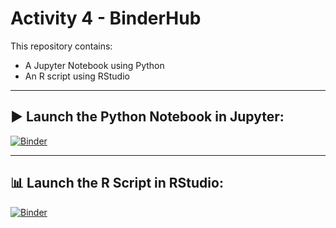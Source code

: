 # Activity 4 - BinderHub

This repository contains:
- A Jupyter Notebook using Python
- An R script using RStudio

---

## ▶️ Launch the Python Notebook in Jupyter:

[![Binder](https://mybinder.org/badge_logo.svg)](https://mybinder.org/v2/gh/ChanBlake/activity-4/HEAD?filepath=your%20notebook.ipynb)

---

## 📊 Launch the R Script in RStudio:

[![Binder](https://mybinder.org/badge_logo.svg)](https://mybinder.org/v2/gh/ChanBlake/activity-4/HEAD?urlpath=rstudio)

